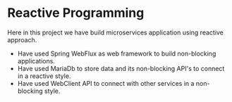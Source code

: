 # Reactive Programming

 Here in this project we have build microservices application using reactive approach. 

- Have used Spring WebFlux as web framework to build non-blocking applications.
- Have used MariaDb to store data and its non-blocking API's to connect in a reactive style.
- Have used WebClient API to connect with other services in a non-blocking style.

